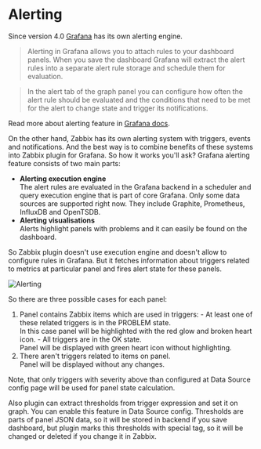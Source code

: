 # Alerting

Since version 4.0 [Grafana](https://grafana.com/) has its own alerting engine.

> Alerting in Grafana allows you to attach rules to your dashboard panels. When you save the dashboard Grafana will extract the alert rules into a separate alert rule storage and schedule them for evaluation.

> In the alert tab of the graph panel you can configure how often the alert rule should be evaluated and the conditions that need to be met for the alert to change state and trigger its notifications.

Read more about alerting feature in [Grafana docs](http://docs.grafana.org/alerting/rules/).

On the other hand, Zabbix has its own alerting system with triggers, events and notifications. And the best way is to 
combine benefits of these systems into Zabbix plugin for Grafana. So how it works you'll ask? Grafana alerting feature 
consists of two main parts:

- **Alerting execution engine**  
    The alert rules are evaluated in the Grafana backend in a scheduler and query execution engine that is part of core 
    Grafana. Only some data sources are supported right now. They include Graphite, Prometheus, InfluxDB and OpenTSDB.
- **Alerting visualisations**  
    Alerts highlight panels with problems and it can easily be found on the dashboard.

So Zabbix plugin doesn't use execution engine and doesn't allow to configure rules in Grafana. But it fetches information
about triggers related to metrics at particular panel and fires alert state for these panels.

![Alerting](../img/reference-alerting_panels.png)

So there are three possible cases for each panel:

  1. Panel contains Zabbix items which are used in triggers:
    - At least one of these related triggers is in the PROBLEM state.  
      In this case panel will be highlighted with the red glow and broken heart icon.
    - All triggers are in the OK state.  
      Panel will be displayed with green heart icon without highlighting.
  1. There aren't triggers related to items on panel.  
     Panel will be displayed without any changes.

Note, that only triggers with severity above than configured at Data Source config page will be used for panel state
calculation.

Also plugin can extract thresholds from trigger expression and set it on graph. You can enable this feature 
in Data Source config. Thresholds are parts of panel JSON data, so it will be stored in backend if you save dashboard, 
but plugin marks this thresholds with special tag, so it will be changed or deleted if you change it in Zabbix.
